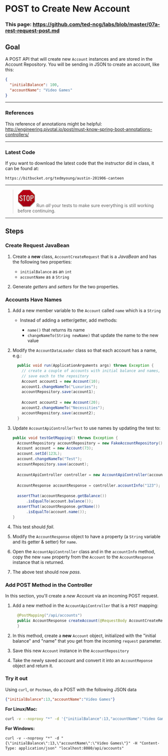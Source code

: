 # POST to Create New Account

### This page: https://github.com/ted-ncg/labs/blob/master/07a-rest-request-post.md

## Goal

A POST API that will create new `Account` instances and are stored in the Account Repository.
You will be sending in JSON to create an account, like this:

  ```json
  {
    "initialBalance": 100,
    "accountName": "Video Games"
  }
  ```

----

### References

This reference of annotations might be helpful: http://engineering.pivotal.io/post/must-know-spring-boot-annotations-controllers/

----

### Latest Code

If you want to download the latest code that the instructor did in class, it can be found at:

```
https://bitbucket.org/tedmyoung/austin-201906-canteen
```

----

> <img src="stop-sign.jpg" width="56" /> Run *all* your tests to make sure everything is still working before continuing.

----

## Steps

### Create Request JavaBean

1. Create a **new** class, `AccountCreateRequest` that is a *JavaBean* and has the following two properties:

   * `initialBalance` as an `int`
   * `accountName` as a `String`

1. Generate *getters* and *setters* for the two properties.

### Accounts Have Names

1. Add a new member variable to the `Account` called `name` which is a `String`

   * Instead of adding a setter/getter, add methods:
   
     * `name()` that returns its name
     * `changeNameTo(String newName)` that update the name to the new value

1. Modify the `AccountDataLoader` class so that each account has a name, e.g.:

    ```java
      public void run(ApplicationArguments args) throws Exception {
        // create a couple of accounts with initial balance and names,
        // save each to the repository
        Account account1 = new Account(10);
        account1.changeNameTo("Luxuries");
        accountRepository.save(account1);
     
        Account account2 = new Account(20);
        account2.changeNameTo("Necessities");
        accountRepository.save(account2);
      }
    ```

1. Update `AccountApiControllerTest` to use names by updating the test to:

   ```java
   public void testGetMapping() throws Exception {
     AccountRepository accountRepository = new FakeAccountRepository();
     Account account = new Account(73);
     account.setId(123L);
     account.changeNameTo("Test");
     accountRepository.save(account);

     AccountApiController controller = new AccountApiController(accountRepository); 

     AccountResponse accountResponse = controller.accountInfo("123"); 

     assertThat(accountResponse.getBalance())
         .isEqualTo(account.balance());
     assertThat(accountResponse.getName())
         .isEqualTo(account.name());
   }   
   ```

1. This test should *fail*.

1. Modify the `AccountResponse` object to have a property (a `String` variable and its getter & setter) for `name`.

1. Open the `AccountApiController` class and in the `accountInfo` method, copy the new `name` property from the `Account` to the `AccountResponse` instance that is returned. 

1. The above test should now *pass*.

### Add POST Method in the Controller

In this section, you'll create a *new* Account via an incoming POST request.

1. Add a new method in the `AccountApiController` that is a `POST` mapping:

    ```java
      @PostMapping("/api/accounts")
      public AccountResponse createAccount(@RequestBody AccountCreateRequest request) {
      }
    ```

1. In this method, create a **new** `Account` object, initialized with the "initial balance" and "name" that you get from the incoming `request` parameter.

1. Save this new `Account` instance in the `AccountRepository`

1. Take the newly saved account and convert it into an `AccountReponse` object and return it.

### Try it out

Using `curl`, or `Postman`, do a POST with the following JSON data

```json
{"initialBalance":13,"accountName":"Video Games"}
```

**For Linux/Mac:**

```bash
curl -v --noproxy "*" -d '{"initialBalance":13,"accountName":"Video Games"}' -H 'Content-Type: application/json' "localhost:8080/api/accounts"
```

**For Windows:**

```
curl -v --noproxy "*" -d "{\"initialBalance\":13,\"accountName\":\"Video Games\"}" -H "Content-Type: application/json" "localhost:8080/api/accounts"
```

